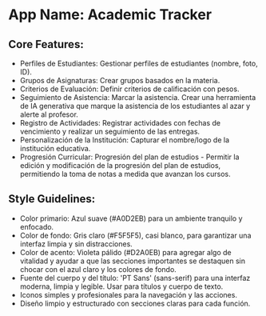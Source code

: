 # **App Name**: Academic Tracker

## Core Features:

- Perfiles de Estudiantes: Gestionar perfiles de estudiantes (nombre, foto, ID).
- Grupos de Asignaturas: Crear grupos basados en la materia.
- Criterios de Evaluación: Definir criterios de calificación con pesos.
- Seguimiento de Asistencia: Marcar la asistencia. Crear una herramienta de IA generativa que marque la asistencia de los estudiantes al azar y alerte al profesor.
- Registro de Actividades: Registrar actividades con fechas de vencimiento y realizar un seguimiento de las entregas.
- Personalización de la Institución: Capturar el nombre/logo de la institución educativa.
- Progresión Curricular: Progresión del plan de estudios - Permitir la edición y modificación de la progresión del plan de estudios, permitiendo la toma de notas a medida que avanzan los cursos.

## Style Guidelines:

- Color primario: Azul suave (#A0D2EB) para un ambiente tranquilo y enfocado.
- Color de fondo: Gris claro (#F5F5F5), casi blanco, para garantizar una interfaz limpia y sin distracciones.
- Color de acento: Violeta pálido (#D2A0EB) para agregar algo de vitalidad y ayudar a que las secciones importantes se destaquen sin chocar con el azul claro y los colores de fondo.
- Fuente del cuerpo y del título: 'PT Sans' (sans-serif) para una interfaz moderna, limpia y legible. Usar para títulos y cuerpo de texto.
- Iconos simples y profesionales para la navegación y las acciones.
- Diseño limpio y estructurado con secciones claras para cada función.